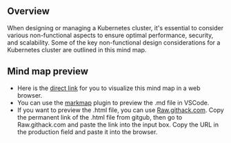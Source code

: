 ## Overview
When designing or managing a Kubernetes cluster, it's essential to consider various non-functional aspects to ensure optimal performance, security, and scalability. Some of the key non-functional design considerations for a Kubernetes cluster are outlined in this mind map.

## Mind map preview 
* Here is the [direct link](https://rawcdn.githack.com/vineethac/Kubernetes/6ca380b294ea9df96d00752dc1916c018f37604d/k8s-nfr-design-considerations/k8s-nfr-design-considerations.html) for you to visualize this mind map in a web browser.
* You can use the [markmap](https://markmap.js.org) plugin to preview the .md file in VSCode.
* If you want to preview the .html file, you can use [Raw.githack.com](https://raw.githack.com/). Copy the permanent link of the .html file from gitgub, then go to Raw.githack.com and paste the link into the input box. Copy the URL in the production field and paste it into the browser.


